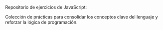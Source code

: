 Repositorio de ejercicios de JavaScript:

Colección de prácticas para consolidar los conceptos clave del lenguaje y reforzar la lógica de programación.
